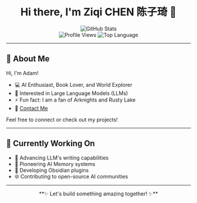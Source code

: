 <h1 align="center">Hi there, I'm Ziqi CHEN 陈子琦 👋</h1>

<div align="center">
  <img src="https://github-readme-stats.vercel.app/api?username=ChenziqiAdam&show_icons=true" alt="GitHub Stats" />
</div>
<div align="center">
  <img src="https://komarev.com/ghpvc/?username=ChenziqiAdam" alt="Profile Views" />
  <img src="https://img.shields.io/github/languages/top/ChenziqiAdam/ChenziqiAdam" alt="Top Language" />
</div>

---

## 🌟 About Me

Hi, I'm Adam!  
- 💻 AI Enthusiast, Book Lover, and World Explorer  
- 🧠 Interested in Large Language Models (LLMs)
- ⚡ Fun fact: I am a fan of Arknights and Rusty Lake
- 📧 [Contact Me](mailto:adamchen04718@gmail.com)

Feel free to connect or check out my projects!

---

## 🌱 Currently Working On

- 📝 Advancing LLM's writing capabilities
- 🧬 Pioneering AI Memory systems
- 🔌 Developing Obsidian plugins
- 🌐 Contributing to open-source AI communities

---

<p align="center">**✨ Let's build something amazing together! ✨**</p>
